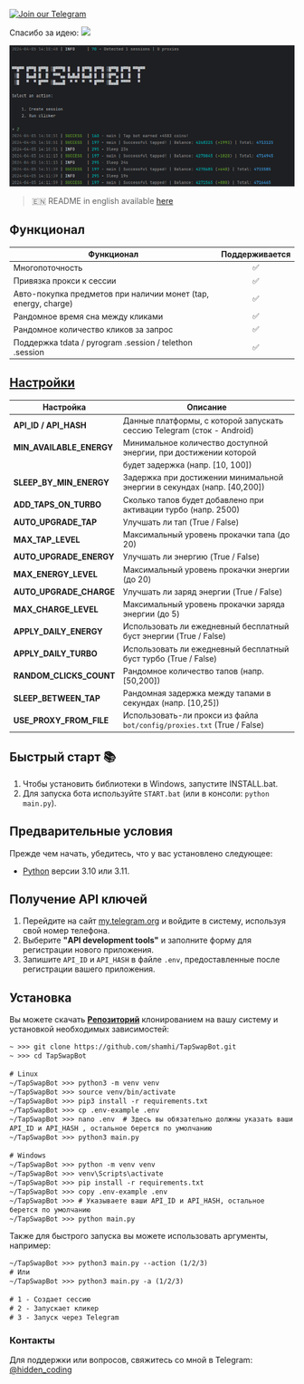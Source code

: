 [![Join our Telegram](https://img.shields.io/badge/Telegram-2CA5E0?style=for-the-badge&logo=telegram&logoColor=white)](https://t.me/hidden_coding)

Спасибо за идею:
[<img src="https://img.shields.io/badge/Telegram-%40shamhi-orange">](https://t.me/sho6ot)


![img1](.github/images/demo.png)

> 🇪🇳 README in english available [here](README-EN.md)

## Функционал  
| Функционал                                                     | Поддерживается  |
|----------------------------------------------------------------|:---------------:|
| Многопоточность                                                |        ✅        |
| Привязка прокси к сессии                                       |        ✅        |
| Авто-покупка предметов при наличии монет (tap, energy, charge) |        ✅        |
| Рандомное время сна между кликами                              |        ✅        |
| Рандомное количество кликов за запрос                          |        ✅        |
| Поддержка tdata / pyrogram .session / telethon .session        |        ✅        |


## [Настройки](https://github.com/shamhi/TapSwapBot/blob/main/.env-example)
| Настройка                | Описание                                                                                    |
|--------------------------|---------------------------------------------------------------------------------------------|
| **API_ID / API_HASH**    | Данные платформы, с которой запускать сессию Telegram (сток - Android)                      |
| **MIN_AVAILABLE_ENERGY** | Минимальное количество доступной энергии, при достижении которой                            |
|                          | будет задержка (напр. [10, 100])                                                            |                                   
| **SLEEP_BY_MIN_ENERGY**  | Задержка при достижении минимальной энергии в секундах (напр. [40,200])                     |
| **ADD_TAPS_ON_TURBO**    | Сколько тапов будет добавлено при активации турбо (напр. 2500)                              |
| **AUTO_UPGRADE_TAP**     | Улучшать ли тап (True / False)                                                              |
| **MAX_TAP_LEVEL**        | Максимальный уровень прокачки тапа (до 20)                                                  |
| **AUTO_UPGRADE_ENERGY**  | Улучшать ли энергию (True / False)                                                          |
| **MAX_ENERGY_LEVEL**     | Максимальный уровень прокачки энергии (до 20)                                               |
| **AUTO_UPGRADE_CHARGE**  | Улучшать ли заряд энергии (True / False)                                                    |
| **MAX_CHARGE_LEVEL**     | Максимальный уровень прокачки заряда энергии (до 5)                                         |
| **APPLY_DAILY_ENERGY**   | Использовать ли ежедневный бесплатный буст энергии (True / False)                           |
| **APPLY_DAILY_TURBO**    | Использовать ли ежедневный бесплатный буст турбо (True / False)                             |
| **RANDOM_CLICKS_COUNT**  | Рандомное количество тапов (напр. [50,200])                                                 |
| **SLEEP_BETWEEN_TAP**    | Рандомная задержка между тапами в секундах (напр. [10,25])                                  |
| **USE_PROXY_FROM_FILE**  | Использовать-ли прокси из файла `bot/config/proxies.txt` (True / False)                     |

## Быстрый старт 📚
1. Чтобы установить библиотеки в Windows, запустите INSTALL.bat.
2. Для запуска бота используйте `START.bat` (или в консоли: `python main.py`).

## Предварительные условия
Прежде чем начать, убедитесь, что у вас установлено следующее:
- [Python](https://www.python.org/downloads/) версии 3.10 или 3.11.

## Получение API ключей
1. Перейдите на сайт [my.telegram.org](https://my.telegram.org) и войдите в систему, используя свой номер телефона.
2. Выберите **"API development tools"** и заполните форму для регистрации нового приложения.
3. Запишите `API_ID` и `API_HASH` в файле `.env`, предоставленные после регистрации вашего приложения.

## Установка
Вы можете скачать [**Репозиторий**](https://github.com/shamhi/TapSwapBot) клонированием на вашу систему и установкой необходимых зависимостей:
```shell
~ >>> git clone https://github.com/shamhi/TapSwapBot.git 
~ >>> cd TapSwapBot

# Linux
~/TapSwapBot >>> python3 -m venv venv
~/TapSwapBot >>> source venv/bin/activate
~/TapSwapBot >>> pip3 install -r requirements.txt
~/TapSwapBot >>> cp .env-example .env
~/TapSwapBot >>> nano .env  # Здесь вы обязательно должны указать ваши API_ID и API_HASH , остальное берется по умолчанию
~/TapSwapBot >>> python3 main.py

# Windows
~/TapSwapBot >>> python -m venv venv
~/TapSwapBot >>> venv\Scripts\activate
~/TapSwapBot >>> pip install -r requirements.txt
~/TapSwapBot >>> copy .env-example .env
~/TapSwapBot >>> # Указываете ваши API_ID и API_HASH, остальное берется по умолчанию
~/TapSwapBot >>> python main.py
```

Также для быстрого запуска вы можете использовать аргументы, например:
```shell
~/TapSwapBot >>> python3 main.py --action (1/2/3)
# Или
~/TapSwapBot >>> python3 main.py -a (1/2/3)

# 1 - Создает сессию
# 2 - Запускает кликер
# 3 - Запуск через Telegram
```


### Контакты

Для поддержки или вопросов, свяжитесь со мной в Telegram: [@hidden_coding](https://t.me/hidden_coding)
